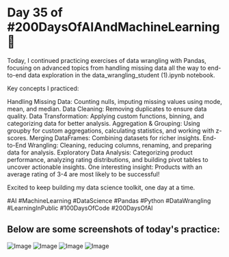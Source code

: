 # Day 35 of #200DaysOfAIAndMachineLearning 🔎

Today, I continued practicing exercises of data wrangling with Pandas, focusing on advanced topics from handling missing data all the way to end-to-end data exploration in the data_wrangling_student (1).ipynb notebook.

Key concepts I practiced:

Handling Missing Data: Counting nulls, imputing missing values using mode, mean, and median.
Data Cleaning: Removing duplicates to ensure data quality.
Data Transformation: Applying custom functions, binning, and categorizing data for better analysis.
Aggregation & Grouping: Using groupby for custom aggregations, calculating statistics, and working with z-scores.
Merging DataFrames: Combining datasets for richer insights.
End-to-End Wrangling: Cleaning, reducing columns, renaming, and preparing data for analysis.
Exploratory Data Analysis: Categorizing product performance, analyzing rating distributions, and building pivot tables to uncover actionable insights.
One interesting insight: Products with an average rating of 3-4 are most likely to be successful!

Excited to keep building my data science toolkit, one day at a time.

#AI #MachineLearning #DataScience #Pandas #Python #DataWrangling #LearningInPublic #100DaysOfCode #200DaysOfAI

## Below are some screenshots of today's practice:

![Image](https://github.com/user-attachments/assets/7c7da0fd-c0a2-43e4-85db-037069422a14)
![Image](https://github.com/user-attachments/assets/8176ca75-b017-4620-87e1-674a65478023)
![Image](https://github.com/user-attachments/assets/a66fd4df-60ef-401a-9439-9c7f997e102e)
![Image](https://github.com/user-attachments/assets/aa92930f-e170-40e8-945d-567bd1cc9478)